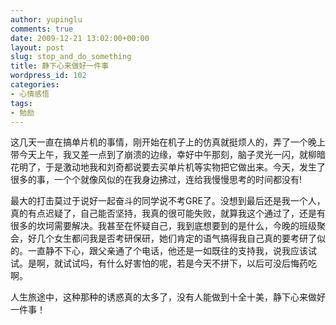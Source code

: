 ```yaml
---
author: yupinglu
comments: true
date: 2009-12-21 13:02:00+00:00
layout: post
slug: stop_and_do_something
title: 静下心来做好一件事
wordpress_id: 102
categories:
- 心情感悟
tags:
- 勉励
---
```


这几天一直在搞单片机的事情，刚开始在机子上的仿真就挺烦人的，弄了一个晚上带今天上午，我又差一点到了崩溃的边缘，幸好中午那刻，脑子灵光一闪，就柳暗花明了，于是激动地我和刘奇都说要去买单片机等实物把它做出来。今天，发生了很多的事，一个个就像风似的在我身边拂过，连给我慢慢思考的时间都没有!

最大的打击莫过于说好一起奋斗的同学说不考GRE了。没想到最后还是我一个人，真的有点迟疑了，自己能否坚持，我真的很可能失败，就算我这个通过了，还是有很多的坎坷需要解决。我甚至在怀疑自己，我到底想要到的是什么，今晚的班级聚会，好几个女生都问我是否考研保研，她们肯定的语气搞得我自己真的要考研了似的。一直静不下心，跟父亲通了个电话，他还是一如既往的支持我，说我应该试试。是啊，就试试吗，有什么好害怕的呢，若是今天不拼下，以后可没后悔药吃啊。

人生旅途中，这种那种的诱惑真的太多了，没有人能做到十全十美，静下心来做好一件事！
